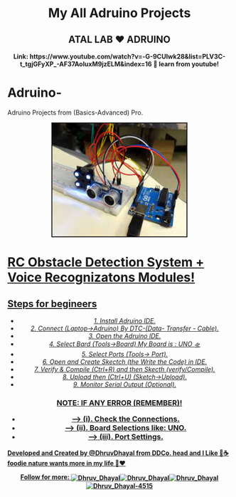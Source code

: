 <center><h1> My All Adruino Projects</h1></center>
<center><h2> ATAL LAB ❤ ADRUINO</h2></center>

<center><b> Link: https://www.youtube.com/watch?v=-G-9CUIwk28&list=PLV3C-t_tgjGFyXP_-AF37AoIuxM9jzELM&index=16 🤳 learn from youtube!</b></center>

# Adruino-
Adruino Projects from (Basics-Advanced) Pro.

<center><img src="radar.jpeg" alt=" " height="50%" width="60%" align="center" border="2"></center>

<h1><b><u>RC Obstacle Detection System + Voice Recognizatons Modules!</b></h1>
<h2>Steps for begineers</h2>

<center><i><p>
  <ul>
 <li>1. Install Adruino IDE.</li> 
  <li>2. Connect <u>(Laptop->Adruino)</u> By DTC-(Data- Transfer - Cable).</li>
  <li>3. Open the Adruino IDE.</li>
  <li>4. Select Bard (Tools->Board) My Board is : UNO 🛸</li>
  <li>5. Select Ports (Tools-> Port).</li>
  <li>6. Open and Create Skectch (the Write the Code) in IDE.</li>
  <li>7. Verify & Compile (Ctrl+R) and then Skecth (verify/Compile).</li>
  <li>8. Upload then (Ctrl+U) (Sketch->Upload).</li>
  <li>9. Monitor Serial Output (Optional).</li>
  </ul>
</p></i></center>

<h3><center><p>
  NOTE: IF ANY ERROR (REMEMBER)!<ul>
  <li>--> (i). Check the Connections.</li>
  <li>--> (ii). Board Selections like: UNO.</li>      
   <li>--> (iii). Port Settings.</li>     
</p></center></h3>

<u><b> Developed and Created by @DhruvDhayal from DDCo. head and I Like 🍔☕ foodie nature wants more in my life 🤑❤

<center><p>
 <u> Follow for more: </u>
 <a href="https://www.instagram.com/dhayaldhruv271/" target="blank"><img align="center" src="https://raw.githubusercontent.com/rahuldkjain/github-profile-readme-generator/master/src/images/icons/Social/instagram.svg" alt="Dhruv_Dhayal" height="30" width="40" /></a><a href="https://www.facebook.com/profile.php?id=100093404899326" target="blank"><img align="center" src="https://cdn.iconscout.com/icon/free/png-512/free-facebook-74-189794.png?f=webp&w=256" alt="Dhruv_Dhayal" height="30" width="40" /></a><a href="https://twitter.com/DhayalDhruv" target="blank"><img align="center" src="https://img.freepik.com/free-vector/new-2023-twitter-logo-x-icon-design_1017-45418.jpg?w=740&t=st=1709450663~exp=1709451263~hmac=92a36ca26d0652a186358c0390208e12630bfcddd7e805ac6f39f446f9ca9d8f" alt="Dhruv_Dhayal" height="30" width="40" /></a><a href="https://www.linkedin.com/in/dhruv-dhayal-9568b7262/" target="blank"><img align="center" src="https://raw.githubusercontent.com/rahuldkjain/github-profile-readme-generator/master/src/images/icons/Social/linked-in-alt.svg" alt="Dhruv_Dhayal-4515" height="30" width="40" /></a>
</p></center>
